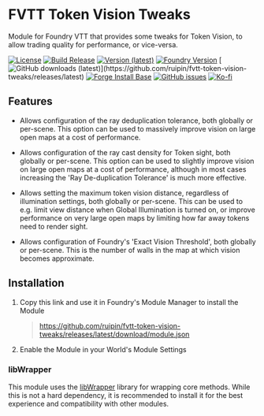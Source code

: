 # FVTT Token Vision Tweaks
Module for Foundry VTT that provides some tweaks for Token Vision, to allow trading quality for performance, or vice-versa.

[![License](https://img.shields.io/github/license/ruipin/fvtt-token-vision-tweaks)](LICENSE)
[![Build Release](https://github.com/ruipin/fvtt-token-vision-tweaks/workflows/Build%20Release/badge.svg)](https://github.com/ruipin/fvtt-token-vision-tweaks/releases/latest)
[![Version (latest)](https://img.shields.io/github/v/release/ruipin/fvtt-token-vision-tweaks)](https://github.com/ruipin/fvtt-token-vision-tweaks/releases/latest)
[![Foundry Version](https://img.shields.io/badge/dynamic/json.svg?url=https://github.com/ruipin/fvtt-token-vision-tweaks/releases/latest/download/module.json&label=Foundry%20Version&query=$.compatibleCoreVersion&colorB=blueviolet)](https://github.com/ruipin/fvtt-token-vision-tweaks/releases/latest)
[![GitHub downloads (latest)](https://img.shields.io/badge/dynamic/json?label=Downloads@latest&query=assets[?(@.name.includes('zip'))].download_count&url=https://api.github.com/repos/ruipin/fvtt-token-vision-tweaks/releases/latest&color=green)](https://github.com/ruipin/fvtt-token-vision-tweaks/releases/latest)
[![Forge Install Base](https://img.shields.io/badge/dynamic/json?label=Forge%20Install%20Base&query=package.installs&suffix=%&url=https://forge-vtt.com/api/bazaar/package/token-vision-tweaks&colorB=brightgreen)](https://forge-vtt.com/)
[![GitHub issues](https://img.shields.io/github/issues-raw/ruipin/fvtt-token-vision-tweaks)](https://github.com/ruipin/fvtt-token-vision-tweaks/issues)
[![Ko-fi](https://img.shields.io/badge/-buy%20me%20a%20coffee-%23FF5E5B?logo=Ko-fi&logoColor=white)](https://ko-fi.com/ruipin)


## Features

* Allows configuration of the ray deduplication tolerance, both globally or per-scene. This option can be used to massively improve vision on large open maps at a cost of performance.

* Allows configuration of the ray cast density for Token sight, both globally or per-scene. This option can be used to slightly improve vision on large open maps at a cost of performance, although in most cases increasing the 'Ray De-duplication Tolerance' is much more effective.

* Allows setting the maximum token vision distance, regardless of illumination settings, both globally or per-scene. This can be used to e.g. limit view distance when Global Illumination is turned on, or improve performance on very large open maps by limiting how far away tokens need to render sight.

* Allows configuration of Foundry's 'Exact Vision Threshold', both globally or per-scene. This is the number of walls in the map at which vision becomes approximate.


## Installation
1. Copy this link and use it in Foundry's Module Manager to install the Module

    > https://github.com/ruipin/fvtt-token-vision-tweaks/releases/latest/download/module.json

2. Enable the Module in your World's Module Settings

### libWrapper

This module uses the [libWrapper](https://github.com/ruipin/fvtt-lib-wrapper) library for wrapping core methods. While this is not a hard dependency, it is recommended to install it for the best experience and compatibility with other modules.